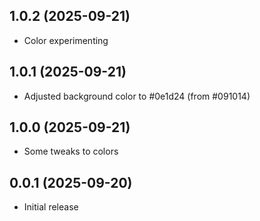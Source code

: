 ## 1.0.2 (2025-09-21)
- Color experimenting

## 1.0.1 (2025-09-21)
- Adjusted background color to #0e1d24 (from #091014)

## 1.0.0 (2025-09-21)
- Some tweaks to colors

## 0.0.1 (2025-09-20)
- Initial release
